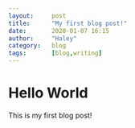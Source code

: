 ```yaml
---
layout:     post
title:      "My first blog post!"
date:       2020-01-07 16:15
author:     "Haley"
category:   blog
tags:       [blog,writing]
---
```


# Hello World
This is my first blog post!
